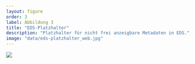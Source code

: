 ```yaml
---
layout: figure
order: 3
label: Abbildung 3
title: "EDS-Platzhalter"
description: "Platzhalter für nicht frei anzeigbare Metadaten in EDS."
image: "data/eds-platzhalter_web.jpg"
---
```

<img src="{{ site.baseurl }}/data/eds-platzhalter_web.jpg">
